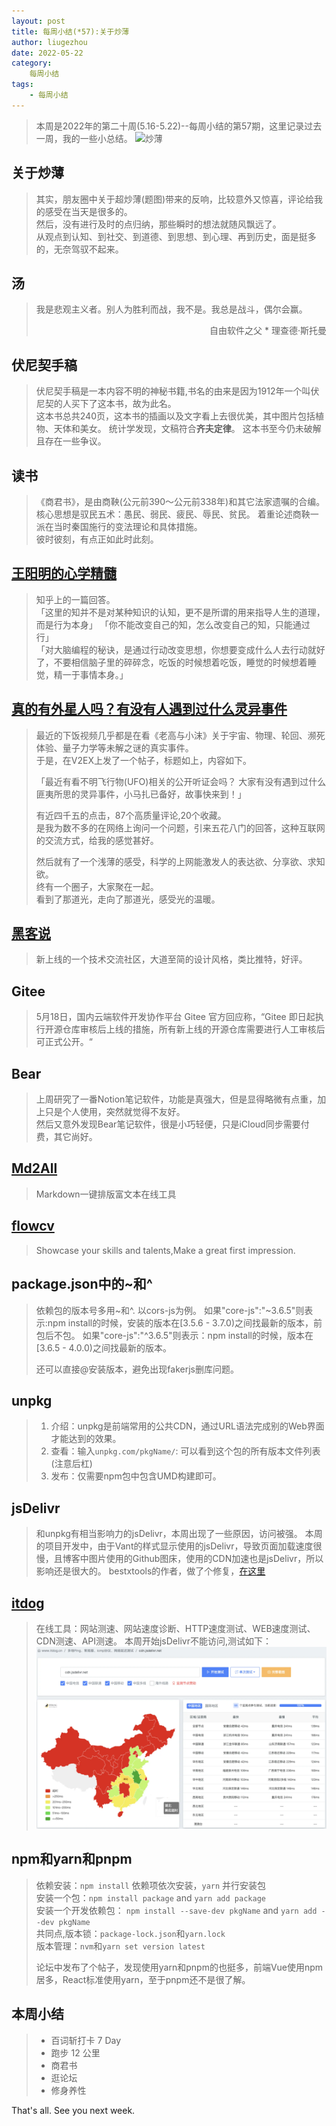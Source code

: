 ```yaml
---
layout: post
title: 每周小结(*57):关于炒薄  
author: liugezhou
date: 2022-05-22
category:
    每周小结
tags:
    - 每周小结
---
```

> 本周是2022年的第二十周(5.16-5.22)--每周小结的第57期，这里记录过去一周，我的一些小总结。
![炒薄](https://cdn.jsdelivr.net/gh/liugezhou/image@master/blog/202220_02.4u89s9kbwi60.webp)
<!-- more -->
## 关于炒薄 
> 其实，朋友圈中关于超炒薄(题图)带来的反响，比较意外又惊喜，评论给我的感受在当天是很多的。  
> 然后，没有进行及时的点归纳，那些瞬时的想法就随风飘远了。  
> 从观点到认知、到社交、到道德、到思想、到心理、再到历史，面是挺多的，无奈驾驭不起来。    

## 汤
> 我是悲观主义者。别人为胜利而战，我不是。我总是战斗，偶尔会赢。 
> <p align="right">自由软件之父 * 理查德·斯托曼</p>

## 伏尼契手稿
> 伏尼契手稿是一本内容不明的神秘书籍,书名的由来是因为1912年一个叫伏尼契的人买下了这本书，故为此名。    
> 这本书总共240页，这本书的插画以及文字看上去很优美，其中图片包括植物、天体和美女。 
> 统计学发现，文稿符合<b>齐夫定律</b>。
> 这本书至今仍未破解且存在一些争议。

## 读书
> 《商君书》，是由商鞅(公元前390～公元前338年)和其它法家遗嘱的合编。  
>  核心思想是驭民五术：愚民、弱民、疲民、辱民、贫民。 
> 着重论述商鞅一派在当时秦国施行的变法理论和具体措施。  
> 彼时彼刻，有点正如此时此刻。 

## [王阳明的心学精髓](https://www.zhihu.com/question/28052564/answer/411181640?utm_medium=social&utm_oi=29504504332288&utm_source=wechat_session&s_r=0)
> 知乎上的一篇回答。  
> 「这里的知并不是对某种知识的认知，更不是所谓的用来指导人生的道理，而是行为本身」
> 「你不能改变自己的知，怎么改变自己的知，只能通过行」  
> 「对大脑编程的秘诀，是通过行动改变思想，你想要变成什么人去行动就好了，不要相信脑子里的碎碎念，吃饭的时候想着吃饭，睡觉的时候想着睡觉，精一于事情本身。」

## [真的有外星人吗？有没有人遇到过什么灵异事件](https://www.v2ex.com/member/liugezhou)  
> 最近的下饭视频几乎都是在看《老高与小沫》关于宇宙、物理、轮回、濒死体验、量子力学等未解之谜的真实事件。  
> 于是，在V2EX上发了一个帖子，标题如上，内容如下。
> 
> 「最近有看不明飞行物(UFO)相关的公开听证会吗？ 
> 大家有没有遇到过什么匪夷所思的灵异事件，小马扎已备好，故事快来到！」 
>
> 有近四千五的点击，87个高质量评论,20个收藏。  
> 是我为数不多的在网络上询问一个问题，引来五花八门的回答，这种互联网的交流方式，给我的感觉甚好。 
> 
> 然后就有了一个浅薄的感受，科学的上网能激发人的表达欲、分享欲、求知欲。  
> 终有一个圈子，大家聚在一起。  
> 看到了那道光，走向了那道光，感受光的温暖。  
 
## [黑客说](https://hackertalk.net/)
> 新上线的一个技术交流社区，大道至简的设计风格，类比推特，好评。

## Gitee
> 5月18日，国内云端软件开发协作平台 Gitee 官方回应称，“Gitee 即日起执行开源仓库审核后上线的措施，所有新上线的开源仓库需要进行人工审核后可正式公开。“

## Bear
> 上周研究了一番Notion笔记软件，功能是真强大，但是显得略微有点重，加上只是个人使用，突然就觉得不友好。  
> 然后又意外发现Bear笔记软件，很是小巧轻便，只是iCloud同步需要付费，其它尚好。

## [Md2All](http://md.aclickall.com/)
> Markdown一键排版富文本在线工具

## [flowcv](https://app.flowcv.io/)
> Showcase your skills and talents,Make a great first impression.

## package.json中的~和^
> 依赖包的版本号多用~和^. 
> 以cors-js为例。 
> 如果"core-js":"~3.6.5"则表示:npm install的时候，安装的版本在[3.5.6 - 3.7.0)之间找最新的版本，前包后不包。 
> 如果"core-js":"^3.6.5"则表示：npm install的时候，版本在[3.6.5 - 4.0.0)之间找最新的版本。  
> 
> 还可以直接@安装版本，避免出现fakerjs删库问题。

## unpkg
> 1. 介绍：unpkg是前端常用的公共CDN，通过URL语法完成别的Web界面才能达到的效果。 
> 2. 查看：输入`unpkg.com/pkgName/`: 可以看到这个包的所有版本文件列表(注意后杠)  
> 3. 发布：仅需要npm包中包含UMD构建即可。

## jsDelivr
> 和unpkg有相当影响力的jsDelivr，本周出现了一些原因，访问被强。 
> 本周的项目开发中，由于Vant的样式显示使用的jsDelivr，导致页面加载速度很慢，且博客中图片使用的Github图床，使用的CDN加速也是jsDelivr，所以影响还是很大的。 
> bestxtools的作者，做了个修复，[在这里](https://github.com/PipecraftNet/jsdelivr-auto-fallback)

## [itdog](https://www.itdog.cn/)
> 在线工具：网站测速、网站速度诊断、HTTP速度测试、WEB速度测试、CDN测速、API测速。 
> 本周开始jsDelivr不能访问,测试如下： 
![202220_01](https://raw.githubusercontent.com/liugezhou/image/master/blog/202220_01.3uiby5tgj2g0.webp)

## npm和yarn和pnpm
> 依赖安装：`npm install` 依赖项依次安装，`yarn` 并行安装包   
> 安装一个包：`npm install package` and `yarn add package`  
> 安装一个开发依赖包： `npm install --save-dev pkgName` and `yarn add --dev pkgName`  
> 共同点,版本锁：`package-lock.json`和`yarn.lock`  
> 版本管理：`nvm`和`yarn set version latest`  
>
> 论坛中发布了个帖子，发现使用yarn和pnpm的也挺多，前端Vue使用npm居多，React标准使用yarn，至于pnpm还不是很了解。

## 本周小结
> - 百词斩打卡 7 Day  
> - 跑步 12 公里
> - 商君书  
> - 逛论坛  
> - 修身养性

That's all.
See you next week.
